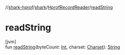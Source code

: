 //[shark-hprof](../../../index.md)/[shark](../index.md)/[HprofRecordReader](index.md)/[readString](read-string.md)

# readString

[jvm]\
fun [readString](read-string.md)(byteCount: [Int](https://kotlinlang.org/api/latest/jvm/stdlib/kotlin/-int/index.html), charset: [Charset](https://docs.oracle.com/javase/8/docs/api/java/nio/charset/Charset.html)): [String](https://kotlinlang.org/api/latest/jvm/stdlib/kotlin/-string/index.html)
